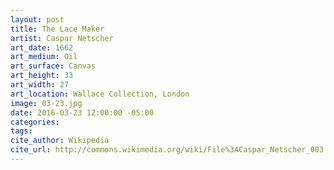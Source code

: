 ```yaml
---
layout: post
title: The Lace Maker
artist: Caspar Netscher
art_date: 1662
art_medium: Oil
art_surface: Canvas
art_height: 33
art_width: 27
art_location: Wallace Collection, London
image: 03-23.jpg
date: 2016-03-23 12:00:00 -05:00
categories:
tags:
cite_author: Wikipedia
cite_url: http://commons.wikimedia.org/wiki/File%3ACaspar_Netscher_003.jpg
---
```

